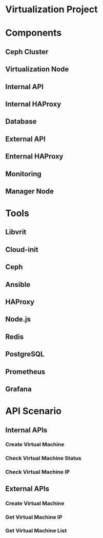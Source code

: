 # Virtualization Project


# Components

## Ceph Cluster


## Virtualization Node


## Internal API 

## Internal HAProxy


## Database


## External API


## Enternal HAProxy


## Monitoring


## Manager Node




# Tools

## Libvrit


## Cloud-init


## Ceph

## Ansible


## HAProxy


## Node.js

## Redis


## PostgreSQL


## Prometheus


## Grafana

# API Scenario

## Internal APIs

### Create Virtual Machine


### Check Virtual Machine Status


### Check Virtual Machine IP

## External APIs

### Create Virtual Machine


### Get Virtual Machine IP


### Get Virtual Machine List

